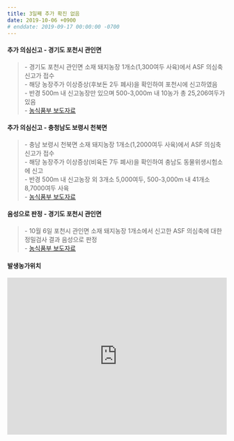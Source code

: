 ```yaml
---
title: 3일째 추가 확진 없음
date: 2019-10-06 +0900
# enddate: 2019-09-17 00:00:00 -0700
---
```

#### 추가 의심신고 - 경기도 포천시 관인면  
> \- 경기도 포천시 관인면 소재 돼지농장 1개소(1,300여두 사육)에서 ASF 의심축 신고가 접수  
> \- 해당 농장주가 이상증상(후보돈 2두 폐사)을 확인하여 포천시에 신고하였음  
> \- 반경 500m 내 신고농장만 있으며 500-3,000m 내 10농가 총 25,206여두가 있음  
> \- [농식품부 보도자료](http://www.mafra.go.kr/FMD-AI/2095/subview.do?enc=Zm5jdDF8QEB8JTJGYmJzJTJGRk1ELUFJJTJGMzU0JTJGMzIxNTg1JTJGYXJ0Y2xWaWV3LmRvJTNGYmJzQ2xTZXElM0QlMjZyZ3NFbmRkZVN0ciUzRCUyNmJic09wZW5XcmRTZXElM0QlMjZwYXNzd29yZCUzRCUyNnNyY2hDb2x1bW4lM0QlMjZwYWdlJTNEMSUyNnJnc0JnbmRlU3RyJTNEJTI2cm93JTNEMTAlMjZpc1ZpZXdNaW5lJTNEZmFsc2UlMjZzcmNoV3JkJTNEJTI2)  

#### 추가 의심신고 - 충청남도 보령시 천북면 
> \- 충남 보령시 천북면 소재 돼지농장 1개소(1,2000여두 사육)에서 ASF 의심축 신고가 접수  
> \- 해당 농장주가 이상증상(비육돈 7두 폐사)을 확인하여 충남도 동물위생시험소에 신고  
> \- 반경 500m 내 신고농장 외 3개소 5,000여두, 500-3,000m 내 41개소 8,7000여두 사육  
> \- [농식품부 보도자료](http://www.mafra.go.kr/FMD-AI/2095/subview.do?enc=Zm5jdDF8QEB8JTJGYmJzJTJGRk1ELUFJJTJGMzU0JTJGMzIxNTg3JTJGYXJ0Y2xWaWV3LmRvJTNGYmJzQ2xTZXElM0QlMjZyZ3NFbmRkZVN0ciUzRCUyNmJic09wZW5XcmRTZXElM0QlMjZyZ3NCZ25kZVN0ciUzRCUyNnBhc3N3b3JkJTNEJTI2c3JjaENvbHVtbiUzRCUyNnJvdyUzRDEwJTI2aXNWaWV3TWluZSUzRGZhbHNlJTI2cGFnZSUzRDElMjZzcmNoV3JkJTNEJTI2)  

#### 음성으로 판정 - 경기도 포천시 관인면
> \- 10월 6일 포천시 관인면 소재 돼지농장 1개소에서 신고한 ASF 의심축에 대한 정밀검사 결과 음성으로 판정  
> \- [농식품부 보도자료](http://www.mafra.go.kr/FMD-AI/2095/subview.do?enc=Zm5jdDF8QEB8JTJGYmJzJTJGRk1ELUFJJTJGMzU0JTJGMzIxNTg5JTJGYXJ0Y2xWaWV3LmRvJTNGYmJzQ2xTZXElM0QlMjZyZ3NFbmRkZVN0ciUzRCUyNmJic09wZW5XcmRTZXElM0QlMjZyZ3NCZ25kZVN0ciUzRCUyNnBhc3N3b3JkJTNEJTI2c3JjaENvbHVtbiUzRCUyNnJvdyUzRDEwJTI2aXNWaWV3TWluZSUzRGZhbHNlJTI2cGFnZSUzRDElMjZzcmNoV3JkJTNEJTI2)  

#### 발생농가위치  
<iframe width="100%" height="360" src="http://adatalab.net/asf-timeline/charts/191005-map" frameborder="0" allow="accelerometer; autoplay; encrypted-media; gyroscope; picture-in-picture" allowfullscreen></iframe>
